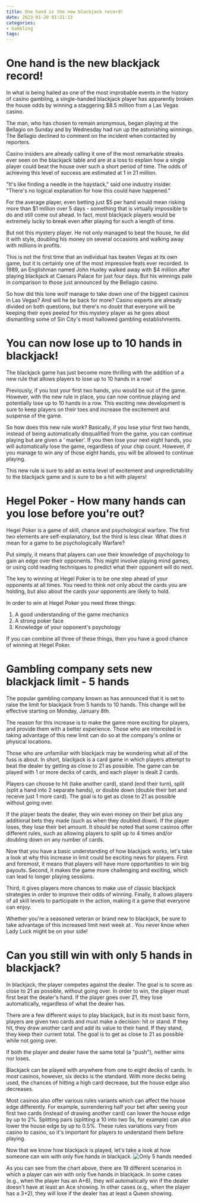 ```yaml
---
title: One hand is the new blackjack record!
date: 2023-01-20 01:21:13
categories:
- Gambling
tags:
---
```



#  One hand is the new blackjack record!

In what is being hailed as one of the most improbable events in the history of casino gambling, a single-handed blackjack player has apparently broken the house odds by winning a staggering $8.5 million from a Las Vegas casino.

The man, who has chosen to remain anonymous, began playing at the Bellagio on Sunday and by Wednesday had run up the astonishing winnings. The Bellagio declined to comment on the incident when contacted by reporters.

Casino insiders are already calling it one of the most remarkable streaks ever seen on the blackjack table and are at a loss to explain how a single player could beat the house over such a short period of time. The odds of achieving this level of success are estimated at 1 in 21 million.

"It's like finding a needle in the haystack," said one industry insider. "There's no logical explanation for how this could have happened."

For the average player, even betting just $5 per hand would mean risking more than $1 million over 5 days - something that is virtually impossible to do and still come out ahead. In fact, most blackjack players would be extremely lucky to break even after playing for such a length of time.

But not this mystery player. He not only managed to beat the house, he did it with style, doubling his money on several occasions and walking away with millions in profits.

This is not the first time that an individual has beaten Vegas at its own game, but it is certainly one of the most impressive feats ever recorded. In 1989, an Englishman named John Huxley walked away with $4 million after playing blackjack at Caesars Palace for just four days. But his winnings pale in comparison to those just announced by the Bellagio casino.

So how did this lone wolf manage to take down one of the biggest casinos in Las Vegas? And will he be back for more? Casino experts are already divided on both questions, but there's no doubt that everyone will be keeping their eyes peeled for this mystery player as he goes about dismantling some of Sin City's most hallowed gambling establishments.

#  You can now lose up to 10 hands in blackjack!

The blackjack game has just become more thrilling with the addition of a new rule that allows players to lose up to 10 hands in a row!

Previously, if you lost your first two hands, you would be out of the game. However, with the new rule in place, you can now continue playing and potentially lose up to 10 hands in a row. This exciting new development is sure to keep players on their toes and increase the excitement and suspense of the game.

So how does this new rule work? Basically, if you lose your first two hands, instead of being automatically disqualified from the game, you can continue playing but are given a ‘ marker’. If you then lose your next eight hands, you will automatically lose the game, regardless of your chip count. However, if you manage to win any of those eight hands, you will be allowed to continue playing.

This new rule is sure to add an extra level of excitement and unpredictability to the blackjack game and is sure to be a hit with players!

#  Hegel Poker - How many hands can you lose before you're out?

Hegel Poker is a game of skill, chance and psychological warfare. The first two elements are self-explanatory, but the third is less clear. What does it mean for a game to be psychologically Warfare?

Put simply, it means that players can use their knowledge of psychology to gain an edge over their opponents. This might involve playing mind games, or using cold reading techniques to predict what their opponent will do next.

The key to winning at Hegel Poker is to be one step ahead of your opponents at all times. You need to think not only about the cards you are holding, but also about the cards your opponents are likely to hold.

In order to win at Hegel Poker you need three things:

1) A good understanding of the game mechanics
2) A strong poker face
3) Knowledge of your opponent's psychology

If you can combine all three of these things, then you have a good chance of winning at Hegel Poker.

#  Gambling company sets new blackjack limit - 5 hands

The popular gambling company known as <company name> has announced that it is set to raise the limit for blackjack from 5 hands to 10 hands. This change will be effective starting on Monday, January 8th.

The reason for this increase is to make the game more exciting for players, and provide them with a better experience. Those who are interested in taking advantage of this new limit can do so at the company's online or physical locations.

Those who are unfamiliar with blackjack may be wondering what all of the fuss is about. In short, blackjack is a card game in which players attempt to beat the dealer by getting as close to 21 as possible. The game can be played with 1 or more decks of cards, and each player is dealt 2 cards.

Players can choose to hit (take another card), stand (end their turn), split (split a hand into 2 separate hands), or double down (double their bet and receive just 1 more card). The goal is to get as close to 21 as possible without going over.

If the player beats the dealer, they win even money on their bet plus any additional bets they made (such as when they doubled down). If the player loses, they lose their bet amount. It should be noted that some casinos offer different rules, such as allowing players to split up to 4 times and/or doubling down on any number of cards.

Now that you have a basic understanding of how blackjack works, let's take a look at why this increase in limit could be exciting news for players. First and foremost, it means that players will have more opportunities to win big payouts. Second, it makes the game more challenging and exciting, which can lead to longer playing sessions.

Third, it gives players more chances to make use of classic blackjack strategies in order to improve their odds of winning. Finally, it allows players of all skill levels to participate in the action, making it a game that everyone can enjoy.

Whether you're a seasoned veteran or brand new to blackjack, be sure to take advantage of this increased limit next week at <company name>. You never know when Lady Luck might be on your side!

#  Can you still win with only 5 hands in blackjack?

In blackjack, the player competes against the dealer. The goal is to score as close to 21 as possible, without going over. In order to win, the player must first beat the dealer's hand. If the player goes over 21, they lose automatically, regardless of what the dealer has.

There are a few different ways to play blackjack, but in its most basic form, players are given two cards and must make a decision: hit or stand. If they hit, they draw another card and add its value to their hand. If they stand, they keep their current total. The goal is to get as close to 21 as possible while not going over.

If both the player and dealer have the same total (a "push"), neither wins nor loses.

Blackjack can be played with anywhere from one to eight decks of cards. In most casinos, however, six decks is the standard. With more decks being used, the chances of hitting a high card decrease, but the house edge also decreases.

Most casinos also offer various rules variants which can affect the house edge differently. For example, surrendering half your bet after seeing your first two cards (instead of drawing another card) can lower the house edge by up to 2%. Splitting pairs (splitting a 10 into two 5s, for example) can also lower the house edge by up to 0.5%. These rules variations vary from casino to casino, so it's important for players to understand them before playing.

Now that we know how blackjack is played, let's take a look at how someone can win with only five hands in blackjack.
![Only 5 hands needed](images/5-hand-blackjack-chart-1-.jpg)

As you can see from the chart above, there are 19 different scenarios in which a player can win with only five hands in blackjack. In some cases (e.g., when the player has an A+6), they will automatically win if the dealer doesn't have at least an Ace showing. In other cases (e.g., when the player has a 3+2), they will lose if the dealer has at least a Queen showing.